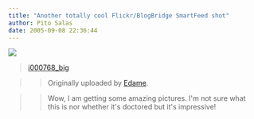 ```yaml
---
title: "Another totally cool Flickr/BlogBridge SmartFeed shot"
author: Pito Salas
date: 2005-09-08 22:36:44
---
```

[![](https://i0.wp.com/static.flickr.com/29/41511313_50725fd590_m.jpg?w=584)](<http://www.flickr.com/photos/53838548@N00/41511313/>
"photo sharing")

>>

>>  
>  [i000768_big](<http://www.flickr.com/photos/53838548@N00/41511313/>)
>>

>> Originally uploaded by
[Edame](<http://www.flickr.com/people/53838548@N00/>).  
>
>>

>> Wow, I am getting some amazing pictures. I'm not sure what this is nor
whether it's doctored but it's impressive!


